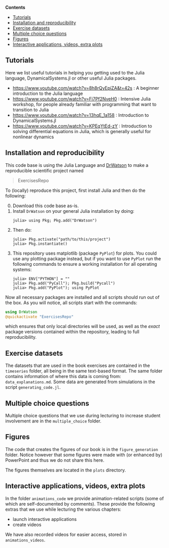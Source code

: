 **Contents**
- [Tutorials](#tutorials)
- [Installation and reproducibility](#installation-and-reproducibility)
- [Exercise datasets](#exercise-datasets)
- [Multiple choice questions](#multiple-choice-questions)
- [Figures](#figures)
- [Interactive applications, videos, extra plots](#interactive-applications--videos--extra-plots)


## Tutorials
Here we list useful tutorials in helping you getting used to the Julia language, DynamicalSystems.jl or other useful Julia packages.

- https://www.youtube.com/watch?v=8h8rQyEpiZA&t=42s : A beginner introduction to the Julia language
- https://www.youtube.com/watch?v=Fi7Pf2NveH0 : Intensive Julia workshop, for people already familiar with programming that want to transition to Julia
- https://www.youtube.com/watch?v=13hqE_1a158 : Introduction to DynamicalSystems.jl
- https://www.youtube.com/watch?v=KPEqYtEd-zY : Introduction to solving differential equations in Julia, which is generally useful for nonlinear dynamics

## Installation and reproducibility

This code base is using the Julia Language and [DrWatson](https://juliadynamics.github.io/DrWatson.jl/stable/)
to make a reproducible scientific project named
> ExercisesRepo

To (locally) reproduce this project, first install Julia and then do the following:

0. Download this code base as-is.
0. Install `DrWatson` on your general Julia installation by doing:
   ```
   julia> using Pkg; Pkg.add("DrWatson")
   ```
1. Then do:
   ```
   julia> Pkg.activate("path/to/this/project")
   julia> Pkg.instantiate()
   ```
1. This repository uses matplotlib (package `PyPlot`) for plots. You could use any plotting package instead, but if you want to use `PyPlot` run the following commands to ensure a working installation for all operating systems:
   ```
   julia> ENV["PYTHON"] = ""
   julia> Pkg.add("PyCall"); Pkg.build("Pycall")
   julia> Pkg.add("PyPlot"); using PyPlot
   ```

Now all necessary packages are installed and all scripts should run out of the box.
As you will notice, all scripts start with the commands:
```julia
using DrWatson
@quickactivate "ExercisesRepo"
```
which ensures that only local directories will be used, as well as the *exact* package versions contained within the repository, leading to full reproducibility.

## Exercise datasets
The datasets that are used in the book exercises are contained in the `timeseries` folder, all being in the same text-based format. The same folder contains information of where this data is coming from: `data_explanations.md`. Some data are generated from simulations in the script `generating_code.jl`.

## Multiple choice questions
Multiple choice questions that we use during lecturing to increase student involvement are in the `multiple_choice` folder.

## Figures
The code that creates the figures of our book is in the `figure_generation` folder. Notice however that some figures were made with (or enhanced by) PowerPoint and thus we do not share this here.

The figures themselves are located in the `plots` directory.

## Interactive applications, videos, extra plots
In the folder `animations_code` we provide animation-related scripts (some of which are self-documented by comments). These provide the following extras that we use while lecturing the various chapters:
* launch interactive applications
* create videos

We have also recorded videos for easier access, stored in `animations_videos`.
